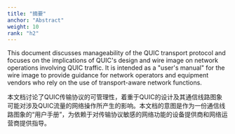 ```yaml
---
title: "摘要"
anchor: "Abstract"
weight: 10
rank: "h2"
---
```


This document discusses manageability of the QUIC transport protocol and focuses on the implications of QUIC's design and wire image on network operations involving QUIC traffic. It is intended as a "user's manual" for the wire image to provide guidance for network operators and equipment vendors who rely on the use of transport-aware network functions.

本文档讨论了QUIC传输协议的可管理性，着重于QUIC的设计及其通信线路图象可能对涉及QUIC流量的网络操作所产生的影响。本文档的意图是作为一份通信线路图象的“用户手册”，为依赖于对传输协议敏感的网络功能的设备提供商和网络运营商提供指导。
